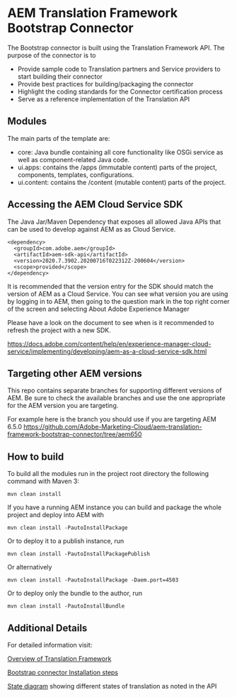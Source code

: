 # AEM Translation Framework Bootstrap Connector

The Bootstrap connector is built using the Translation Framework API. The purpose of the connector is to

* Provide sample code to Translation partners and Service providers to start building their connector
* Provide best practices for building/packaging the connector
* Highlight the coding standards for the Connector certification process
* Serve as a reference implementation of the Translation API

## Modules

The main parts of the template are:

* core: Java bundle containing all core functionality like OSGi service as well as component-related Java code.
* ui.apps: contains the /apps (immutable content) parts of the project, components, templates, configurations.
* ui.content: contains the /content (mutable content) parts of the project.

## Accessing the AEM Cloud Service SDK

The Java Jar/Maven Dependency that exposes all allowed Java APIs that can be used to develop against AEM as as Cloud Service.

```
<dependency>
  <groupId>com.adobe.aem</groupId>
  <artifactId>aem-sdk-api</artifactId>
  <version>2020.7.3902.20200716T022312Z-200604</version>
  <scope>provided</scope>
</dependency>
```

It is recommended that the version entry for the SDK should match the version of AEM as a Cloud Service.
You can see what version you are using by logging in to AEM, then going to the question mark in the top right corner of
the screen and selecting About Adobe Experience Manager

Please have a look on the document to see when is it recommended to refresh the project with a new SDK.

https://docs.adobe.com/content/help/en/experience-manager-cloud-service/implementing/developing/aem-as-a-cloud-service-sdk.html

## Targeting other AEM versions

This repo contains separate branches for supporting different versions of AEM.
Be sure to check the available branches and use the one appropriate for the AEM
version you are targeting.

For example here is the branch you should use if you are targeting AEM 6.5.0
https://github.com/Adobe-Marketing-Cloud/aem-translation-framework-bootstrap-connector/tree/aem650

## How to build

To build all the modules run in the project root directory the following command with Maven 3:

    mvn clean install

If you have a running AEM instance you can build and package the whole project and deploy into AEM with  

    mvn clean install -PautoInstallPackage
    
Or to deploy it to a publish instance, run

    mvn clean install -PautoInstallPackagePublish
    
Or alternatively

    mvn clean install -PautoInstallPackage -Daem.port=4503

Or to deploy only the bundle to the author, run

    mvn clean install -PautoInstallBundle

## Additional Details

For detailed information visit:
    
[Overview of Translation Framework](https://docs.adobe.com/docs/en/aem/6-1/administer/sites/translation/tc-tic.html)

[Bootstrap connector Installation steps](https://helpx.adobe.com/experience-manager/using/bootstrap.html)

[State diagram](https://files.acrobat.com/a/preview/32824bd9-6cc6-41b4-bc7b-8e7c4d2c7d65) showing different states of translation as noted in the API
    
